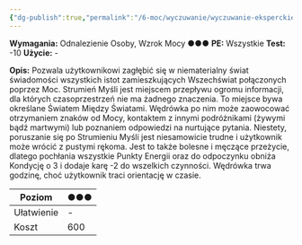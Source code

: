 ```yaml
---
{"dg-publish":true,"permalink":"/6-moc/wyczuwanie/wyczuwanie-eksperckie/wedrowka-po-nurcie/","dgPassFrontmatter":true}
---
```


**Wymagania:** Odnalezienie Osoby, Wzrok Mocy ●●●
**PE:** Wszystkie
**Test:** -10
**Użycie:** -

**Opis:** Pozwala użytkownikowi zagłębić się w niematerialny świat świadomości wszystkich istot zamieszkujących Wszechświat połączonych poprzez Moc. Strumień Myśli jest miejscem przepływu ogromu informacji, dla których czasoprzestrzeń nie ma żadnego znaczenia. To miejsce bywa określane Światem Między Światami. Wędrówka po nim może zaowocować otrzymaniem znaków od Mocy, kontaktem z innymi podróżnikami (żywymi bądź martwymi) lub poznaniem odpowiedzi na nurtujące pytania. Niestety, poruszanie się po Strumieniu Myśli jest niesamowicie trudne i użytkownik może wrócić z pustymi rękoma. Jest to także bolesne i męczące przeżycie, dlatego pochłania wszystkie Punkty Energii oraz do odpoczynku obniża Kondycję o 3 i dodaje karę -2 do wszelkich czynności. Wędrówka trwa godzinę, choć użytkownik traci orientację w czasie.

| Poziom     | ●●● |
| ---------- | --- |
| Ułatwienie | -   |
| Koszt      | 600 |